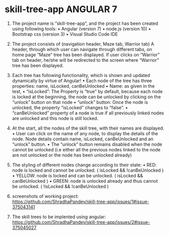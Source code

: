 # skill-tree-app ANGULAR 7
  
1. The project name is “skill-tree-app”, and the project has been created using following tools:
• Angular (version 7)
• node.js (version 10)
• Bootstrap css (version 3)
• Visual Studio Code IDE
2. The project consists of (navigation header, Maze tab, Warrior tab)
A header, through which user can navigate through different tabs, on home page “Maze” tree has been displayed.
If user clicks on “Warrior” tab on header, he/she will be redirected to the screen where “Warrior” tree has been displayed.
3. Each tree has following functionality, which is shown and updated dynamically by virtue of Angular!
• Each node of the tree has three properties: name, isLocked, canBeUnlocked
• Name: as given in the test,
• “isLocked”: The Property is “true” by default, because each node is locked at the
beginning, the node can be unlocked by clicking on the “unlock” button on that node
• “unlock” button:  Once the node is unlocked, the property “isLocked”
changes to “false”.
• “canBeUnlocked” property of a node is true if all previously linked nodes are unlocked
and this node is still locked.


4. At the start, all the nodes of the skill tree, with their names are displayed.
• User can click on the name of any node, to display the details of the node. Node details contain name, isLocked, canBeUnlocked and an “unlock” button.
• The “unlock” button remains disabled when the node cannot be unlocked (i.e either all the previous nodes linked to the node are not unlocked or the node has been unlocked already)
5. The styling of different nodes change according to their state:
• RED: node is locked and cannot be unlocked. ( isLocked && !canBeUnlocked )
• YELLOW: node is locked and can be unlocked. ( isLocked && canBeUnlocked )
• GREEN: node is unlocked already and thus cannot be unlocked. ( !isLocked &&
!canBeUnlocked )

6. screenshots of working project: https://github.com/ShradhaPandey/skill-tree-app/issues/1#issue-375043141
7. The skill trees to be implented using angular: https://github.com/ShradhaPandey/skill-tree-app/issues/2#issue-375045027
